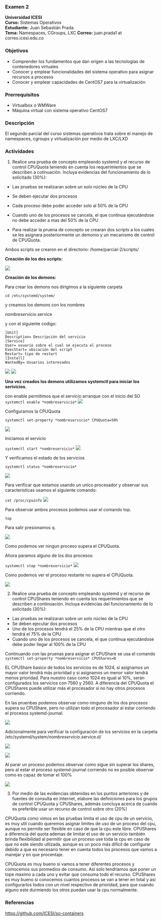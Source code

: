 ### Examen 2
**Universidad ICESI**  
**Curso:** Sistemas Operativos  
**Estudiante:** Juan Sebastián Prada.  
**Tema:** Namespaces, CGroups, LXC
**Correo:** juan.prada1 at correo.icesi.edu.co

### Objetivos
* Comprender los fundamentos que dan origen a las tecnologías de contenedores virtuales
* Conocer y emplear funcionalidades del sistema operativo para asignar recursos a procesos
* Conocer y emplear capacidades de CentOS7 para la virtualización

### Prerrequisitos
* Virtualbox o WMWare
* Máquina virtual con sistema operativo CentOS7

### Descripción
El segundo parcial del curso sistemas operativos trata sobre el manejo de namespaces, cgroups y virtualización por medio de LXC/LXD

### Actividades
1. Realice una prueba de concepto empleando systemd y el recurso de control CPUQuota teniendo en cuenta los requerimientos que se describen a cotinuación. Incluya evidencias del funcionamiento de lo solicitado (30%):
 * Las pruebas se realizaran sobre un solo núcleo de la CPU
 * Se deben ejecutar dos procesos
 * Cada proceso debe poder acceder solo al 50% de la CPU
 * Cuando uno de los procesos se cancela, el que continua ejecutándose no debe acceder a mas del 50% de la CPU
 
* Para realizar la pruena de concepto se crearan dos scripts a los cuales se les asignara posteriormente un demonio y un mecanismo de control de CPUQuota.
 
 Ambos scripts se crearon en el directorio: /home/parcial-2/scripts/
 
 **Creación de los dos scripts:**
 
![][1]

**Creación de los demons:**


Para crear los demons nos dirigimos a la siguiente carpeta


``
cd /etc/systemd/system/
``

y creamos los demons con los nombres


*nombreservicio*.service


y con el siguiente codigo:

``
[Unit]                                                                                                                                 
Description= Descripción del servicio                                                                                                   
[Service]                                                                                                                               
User= usuario sobre el cual se ejecuta el proceso                                                                                       
ExecStart= ubicación del script                                                                                                         
Restart= tipo de restart                                                                                                               
[Install]                                                                                                                               
WantedBy= Usuarios interesados                                                                                                         
``

![][2]
![][3]

**Una vez creados los demons utilizamos systemctl para iniciar los serivicios.**

con enable permitimos que el servicio arranque con el inicio del SO
``
systemctl enable *nombreservicio*
``
![][4]


Configuramos la CPUQuota

``
systemctl set-property *nombreservicio* CPUQuota=50%
``

![][5]


Iniciamos el servicio

``
systemctl start *nombreservicio*
``
![][6]

Y verificamos el estado de los servicios

``
systemctl status *nombreservicio*
``

![][7]

Para verificar que estamos usando un unico procesador y observar sus caracteristicas
usamos el siguiente comando:

``
cat /proc/cpuinfo
``
![][8]


Para observar ambos procesos podemos usar el comando top.

``
top
``

Para salir presionamos q.

![][9]


Como podemos ver ningun proceso supera el CPUQuota.


Ahora paramos alguno de los dos procesos:

``
systemctl stop *nombreservicio*
``
![][10]

Como podemos ver el proceso restante no supera el CPUQuota.

![][11]
 
2.  Realice una prueba de concepto empleando systemd y el recurso de control CPUShares teniendo en cuenta los requerimientos que se describen a continuación. Incluya evidencias del funcionamiento de lo solicitado (30%):
 * Las pruebas se realizaran sobre un solo núcleo de la CPU
 * Se deben ejecutar dos procesos
 * Uno de los procesos tendrá el 25% de la CPU mientras que el otro tendrá el 75% de la CPU
 * Cuando uno de los procesos se cancela, el que continua ejecutándose debe poder llegar al 100% de la CPU
 
 Continuando con las pruenas para asignar el CPUShare se usa el comando
 ``
 systemctl set-property *nombreservicio* CPUShares=N
 ``
 
 EL CPUShare basico de todos los servicios es de 1024, si asignamos un mayor valor tendrá más prioridad y si asignamos un menor valor
 tendrá menos prioridad.
 Para nuestro caso como 1024 es igual al 10%, serán configurados los servicios con 7560 y 2560.
 A diferencia del CPUQuota el CPUShares puede utilizar más el procesador si no hay otros procesos corriendo.
 
 En las pruenbas podemos observar como ninguno de los dos procesos supera su CPUShare, pero no utilizan todo el procesador al estar corriendo el procesos systemd-journal.
 
 ![][12]
 
 Adicionalmente para verificar la configuración de los servicios en la carpeta /etc/systemd/system/*nombreservicio*.service.d/
 
 
 ![][13]
 
 
 ![][14]
 
 
 Al parar un proceso podemos observar como sigue sin superar los shares, pero al estar el proceso systemd-journal corriendo no es posible observar como es capaz de tomar el 100%
 
 ![][15]
 
 
3. Por medio de las evidencias obtenidas en los puntos anteriores y de fuentes de consulta en Internet, elabore las definiciones para los grupos de control CPUQuota y CPUShares, además concluya acerca de cuando es preferible usar un recurso de control sobre otro (20%)

CPUQuota como vimos en las pruebas limita el uso de cpu de un servicio, es muy util cuando queremos asignar limites de uso de un proceso del cpu, aunque no permite ser flexible en caso de que la cpu este libre.
CPUShares a diferencía del quota ademas de limitar el uso de un servicio también brinda flexibilidad al permitir que un proceso use toda la cpu en caso de que no este siendo utlizada, aunque es un poco más dificil de configurar debido a que es necesario tener en cuenta todos los procesos que vamos a manejar y en que procentaje.

CPUQuota es muy bueno si vamos a tener diferentes procesos y comocemos sus promedios de consumo. Así solo tendriamos que poner un tope maximo a cada uno y evitar que consuma todo el recurso.
CPUShares es muy bueno si conocemos cuantos procesos se van a tener en total y así configurarlos todos con un nivel respectivo de prioridad, para que cuando alguno este durmiendo los otros puedan usar la cpu normalmente.


### Referencias
https://github.com/ICESI/so-containers

[1]:Imagenes/Screenshot_1.png
[2]:Imagenes/Screenshot_2.png
[3]:Imagenes/Screenshot_3.png
[4]:Imagenes/Screenshot_4.png
[5]:Imagenes/Screenshot_5.png
[6]:Imagenes/Screenshot_6.png
[7]:Imagenes/Screenshot_7.png
[8]:Imagenes/Screenshot_8.png
[9]:Imagenes/Screenshot_9.png
[10]:Imagenes/Screenshot_10.png
[11]:Imagenes/Screenshot_11.png
[12]:Imagenes/Screenshot_12.png
[13]:Imagenes/Screenshot_13.png
[14]:Imagenes/Screenshot_14.png
[15]:Imagenes/Screenshot_15.png
